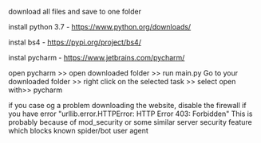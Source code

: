 download all files and save to one folder

install python 3.7 - https://www.python.org/downloads/

instal bs4 - https://pypi.org/project/bs4/

instal pycharm - https://www.jetbrains.com/pycharm/

open pycharm >> open downloaded folder >> run main.py
Go to your downloaded folder >> right click on the selected task >> select open with>> pycharm

if you case og a problem downloading the website, disable the firewall
if you have error "urllib.error.HTTPError: HTTP Error 403: Forbidden" This is probably because of mod_security or some similar server security feature which blocks known spider/bot user agent

